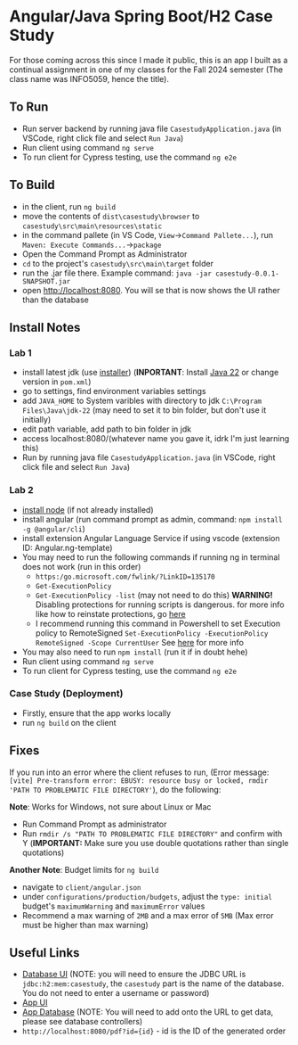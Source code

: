 # Angular/Java Spring Boot/H2 Case Study

For those coming across this since I made it public, this is an app I built as a continual assignment in one of my classes for the Fall 2024 semester (The class name was INFO5059, hence the title).

## To Run

- Run server backend by running java file `CasestudyApplication.java` (in VSCode, right click file and select `Run Java`)
- Run client using command `ng serve`
- To run client for Cypress testing, use the command `ng e2e`

## To Build

- in the client, run `ng build`
- move the contents of `dist\casestudy\browser` to `casestudy\src\main\resources\static`
- in the command pallete (in VS Code, `View`->`Command Pallete...`), run `Maven: Execute Commands...`->`package`
- Open the Command Prompt as Administrator
- `cd` to the project's `casestudy\src\main\target` folder
- run the .jar file there. Example command: `java -jar casestudy-0.0.1-SNAPSHOT.jar`
- open [http://localhost:8080](http://localhost:8080). You will se that is now shows the UI rather than the database

## Install Notes

### Lab 1

- install latest jdk (use [installer](https://www.oracle.com/java/technologies/downloads/?er=221886#jdk22-windows))
(**INPORTANT**: Install [Java 22](https://www.oracle.com/java/technologies/javase/jdk22-archive-downloads.html) or change version in `pom.xml`)
- go to settings, find environment variables settings
- add `JAVA_HOME` to System varibles with directory to jdk `C:\Program Files\Java\jdk-22` (may need to set it to bin folder, but don't use it initially)
- edit path variable, add path to bin folder in jdk
- access localhost:8080/(whatever name you gave it, idrk I'm just learning this)
- Run by running java file `CasestudyApplication.java` (in VSCode, right click file and select `Run Java`)

### Lab 2

- [install node](https://nodejs.org/en/download/package-manager/current) (if not already installed)
- install angular (run command prompt as admin, command: `npm install -g @angular/cli`)
- install extension Angular Language Service if using vscode (extension ID: Angular.ng-template)
- You may need to run the following commands if running ng in terminal does not work (run in this order)
  - `https:/go.microsoft.com/fwlink/?LinkID=135170`
  - `Get-ExecutionPolicy`
  - `Get-ExecutionPolicy -list` (may not need to do this)
**WARNING!** Disabling protections for running scripts is dangerous. for more info like how to reinstate protections, go [here](https:/go.microsoft.com/fwlink/?LinkID=135170)
  - I recommend running this command in Powershell to set Execution policy to RemoteSigned `Set-ExecutionPolicy -ExecutionPolicy RemoteSigned -Scope CurrentUser`
  See [here](https://lazyadmin.nl/powershell/running-scripts-is-disabled-on-this-system/) for more info
- You may also need to run `npm install` (run it if in doubt hehe)
- Run client using command `ng serve`
- To run client for Cypress testing, use the command `ng e2e`

### Case Study (Deployment)

- Firstly, ensure that the app works locally
- run `ng build` on the client

## Fixes

If you run into an error where the client refuses to run, (Error message: `[vite] Pre-transform error: EBUSY: resource busy or locked, rmdir 'PATH TO PROBLEMATIC FILE DIRECTORY'`), do the following:

**Note**: Works for Windows, not sure about Linux or Mac

- Run Command Prompt as administrator
- Run `rmdir /s "PATH TO PROBLEMATIC FILE DIRECTORY"` and confirm with Y (**IMPORTANT:** Make sure you use double quotations rather than single quotations)

**Another Note**: Budget limits for `ng build`

- navigate to `client/angular.json`
- under `configurations/production/budgets`, adjust the `type: initial` budget's `maximumWarning` and `maximumError` values
- Recommend a max warning of `2MB` and a max error of `5MB` (Max error must be higher than max warning)

## Useful Links

- [Database UI](http://localhost:8080/h2) (NOTE: you will need to ensure the JDBC URL is `jdbc:h2:mem:casestudy`, the `casestudy` part is the name of the database. You do not need to enter a username or password)
- [App UI](http://localhost:4200)
- [App Database](http://localhost:8080) (NOTE: You will need to add onto the URL to get data, please see database controllers)
- `http://localhost:8080/pdf?id={id}` - id is the ID of the generated order
